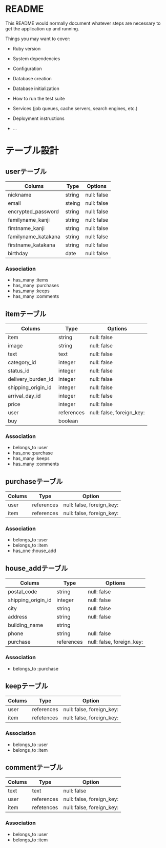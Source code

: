 # README

This README would normally document whatever steps are necessary to get the
application up and running.

Things you may want to cover:

* Ruby version

* System dependencies

* Configuration

* Database creation

* Database initialization

* How to run the test suite

* Services (job queues, cache servers, search engines, etc.)

* Deployment instructions

* ...

# テーブル設計

## userテーブル

| Colums                | Type    | Options     |
| --------------------- | ------- | ----------- |
| nickname              | string  | null: false |
| email                 | steing  | null: false |
| encrypted_password    | string  | null: false |
| familyname_kanji      | string  | null: false |
| firstname_kanji       | string  | null: false |
| familyname_katakana   | string  | null: false |
| firstname_katakana    | string  | null: false |
| birthday              | date    | null: false |


### Association
- has_many :items
- has_many :purchases
- has_many :keeps
- has_many :comments
## itemテーブル

| Colums             | Type       | Options                   |
|------------------- | ---------- | ------------------------- |
| item               | string     | null: false               |
| image              | string     | null: false               |
| text               | text       | null: false               |
| category_id        | integer    | null: false               |
| status_id          | integer    | null: false               |
| delivery_burden_id | integer    | null: false               |
| shipping_origin_id | integer    | null: false               |
| arrival_day_id     | integer    | null: false               |
| price              | integer    | null: false               |
| user               | references | null: false, foreign_key: |
| buy                | boolean    |                           |



### Association
- belongs_to :user
- has_one    :purchase
- has_many :keeps
- has_many :comments

## purchaseテーブル
| Colums | Type       | Option                    |
| ------ | ---------- | ------------------------- |
| user   | references | null: false, foreign_key: |
| item   | references | null: false, foreign_key: |

### Association
- belongs_to :user
- belongs_to :item
- has_one    :house_add

## house_addテーブル

| Colums             | Type       | Options                   |
| ------------------ | ---------- | ------------------------- |
| postal_code        | string     | null: false               |
| shipping_origin_id | integer    | null: false               |
| city               | string     | null: false               |
| address            | string     | null: false               |
| building_name      | string     |                           |
| phone              | string     | null: false               |
| purchase           | references | null: false, foreign_key: |

### Association
- belongs_to :purchase


## keepテーブル
| Colums | Type       | Option                    |
| ------ | ---------- | ------------------------- |
| user   | references | null: false, foreign_key: |
| item   | refetences | null: false, foreign_key: |

### Association
- belongs_to :user
- belongs_to :item

## commentテーブル
| Colums | Type       | Option                    |
| ------ | ---------- | ------------------------- |
| text   | text       | null: false               |
| user   | references | null: false, foreign_key: |
| item   | refetences | null: false, foreign_key: |

### Association
- belongs_to :user
- belongs_to :item